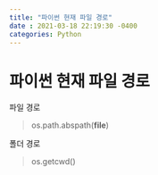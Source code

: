 ```yaml
---
title: "파이썬 현재 파일 경로"
date : 2021-03-18 22:19:30 -0400
categories: Python
---
```


# 파이썬 현재 파일 경로


파일 경로 

> os.path.abspath(__file__)

폴더 경로

> os.getcwd()
